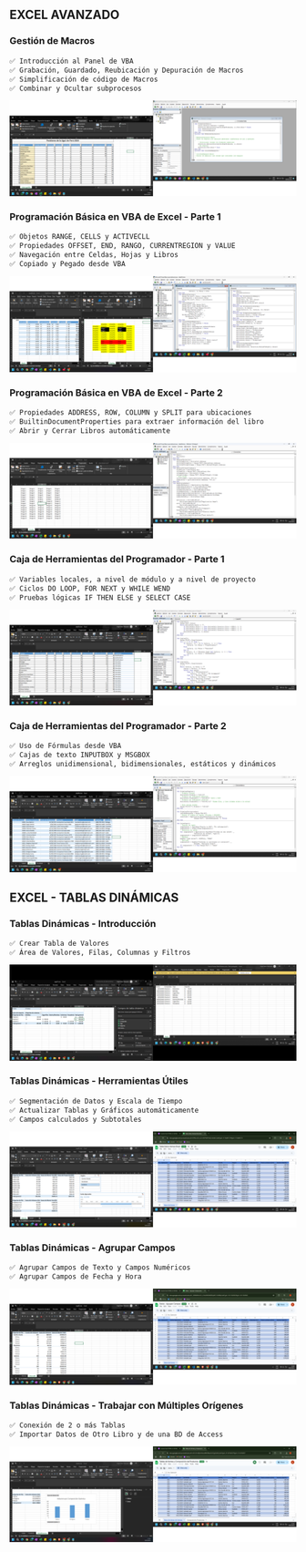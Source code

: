 ## EXCEL AVANZADO

### Gestión de Macros
    ✅ Introducción al Panel de VBA
    ✅ Grabación, Guardado, Reubicación y Depuración de Macros
    ✅ Simplificación de código de Macros
    ✅ Combinar y Ocultar subprocesos

![alt text](imgs/image.png)

### Programación Básica en VBA de Excel - Parte 1
    ✅ Objetos RANGE, CELLS y ACTIVECLL
    ✅ Propiedades OFFSET, END, RANGO, CURRENTREGION y VALUE
    ✅ Navegación entre Celdas, Hojas y Libros
    ✅ Copiado y Pegado desde VBA

![alt text](imgs/image02.png)

### Programación Básica en VBA de Excel - Parte 2
    ✅ Propiedades ADDRESS, ROW, COLUMN y SPLIT para ubicaciones
    ✅ BuiltinDocumentProperties para extraer información del libro 
    ✅ Abrir y Cerrar Libros automáticamente

![alt text](imgs/image03.png)

### Caja de Herramientas del Programador - Parte 1
    ✅ Variables locales, a nivel de módulo y a nivel de proyecto
    ✅ Ciclos DO LOOP, FOR NEXT y WHILE WEND
    ✅ Pruebas lógicas IF THEN ELSE y SELECT CASE

![alt text](imgs/image04.png)

### Caja de Herramientas del Programador - Parte 2
    ✅ Uso de Fórmulas desde VBA
    ✅ Cajas de texto INPUTBOX y MSGBOX
    ✅ Arreglos unidimensional, bidimensionales, estáticos y dinámicos

![alt text](imgs/image05.png)


## EXCEL - TABLAS DINÁMICAS

### Tablas Dinámicas - Introducción
    ✅ Crear Tabla de Valores
    ✅ Área de Valores, Filas, Columnas y Filtros

![alt text](imgs/cap01.png)

### Tablas Dinámicas - Herramientas Útiles
    ✅ Segmentación de Datos y Escala de Tiempo
    ✅ Actualizar Tablas y Gráficos automáticamente
    ✅ Campos calculados y Subtotales

![alt text](imgs/cap02.png)

### Tablas Dinámicas - Agrupar Campos
    ✅ Agrupar Campos de Texto y Campos Numéricos
    ✅ Agrupar Campos de Fecha y Hora

![alt text](imgs/cap03.png)

### Tablas Dinámicas - Trabajar con Múltiples Orígenes
    ✅ Conexión de 2 o más Tablas
    ✅ Importar Datos de Otro Libro y de una BD de Access

![alt text](imgs/cap04.png)

